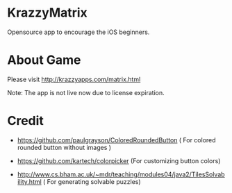 KrazzyMatrix
============

Opensource app to encourage the iOS beginners. 


About Game
==========

Please visit http://krazzyapps.com/matrix.html

Note: The app is not live now due to license expiration.


Credit
======

- https://github.com/paulgrayson/ColoredRoundedButton ( For colored rounded button without images )

- https://github.com/kartech/colorpicker (For customizing button colors)

- http://www.cs.bham.ac.uk/~mdr/teaching/modules04/java2/TilesSolvability.html ( For generating solvable puzzles)

